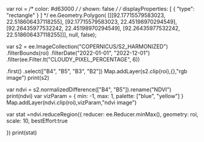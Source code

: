var roi = 
    /* color: #d63000 */
    /* shown: false */
    /* displayProperties: [
      {
        "type": "rectangle"
      }
    ] */
    ee.Geometry.Polygon(
        [[[92.17715579583023, 22.518606437118255],
          [92.17715579583023, 22.45198970294549],
          [92.26435977532242, 22.45198970294549],
          [92.26435977532242, 22.518606437118255]]], null, false);

var s2 = ee.ImageCollection("COPERNICUS/S2_HARMONIZED")
        .filterBounds(roi)
      .filterDate("2022-01-01", "2022-12-01")
.filter(ee.Filter.lt("CLOUDY_PIXEL_PERCENTAGE", 6))


.first()
.select(["B4", "B5", "B3", "B2"])
Map.addLayer(s2.clip(roi),{},"rgb image")
print(s2)

var ndvi = s2.normalizedDifference(["B4", "B5"]).rename("NDVI")
print(ndvi)
var vizParam = {
  min: -1,
  max: 1,
  palette: ["blue", "yellow"]
}
Map.addLayer(ndvi.clip(roi),vizParam,"ndvi image")


var stat =ndvi.reduceRegion({
  reducer: ee.Reducer.minMax(),
  geometry: roi,
  scale: 10,
  bestEffort:true
  
})
print(stat)
